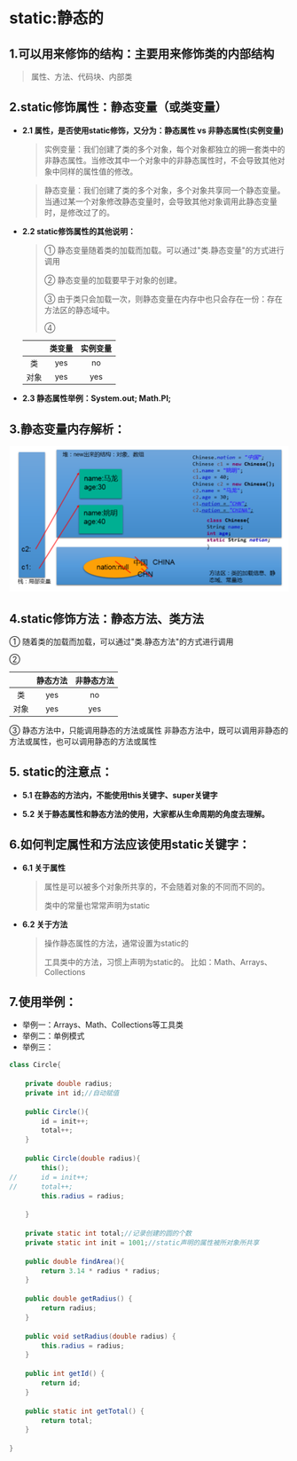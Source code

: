 # static:静态的
## 1.可以用来修饰的结构：主要用来修饰类的内部结构

>属性、方法、代码块、内部类
>
## 2.static修饰属性：静态变量（或类变量）
* **2.1 属性，是否使用static修饰，又分为：静态属性  vs 非静态属性(实例变量)**

  >实例变量：我们创建了类的多个对象，每个对象都独立的拥一套类中的非静态属性。当修改其中一个对象中的非静态属性时，不会导致其他对象中同样的属性值的修改。


  >静态变量：我们创建了类的多个对象，多个对象共享同一个静态变量。当通过某一个对象修改静态变量时，会导致其他对象调用此静态变量时，是修改过了的。


* **2.2 static修饰属性的其他说明：**



  >① 静态变量随着类的加载而加载。可以通过"类.静态变量"的方式进行调用
  >
  >② 静态变量的加载要早于对象的创建。
  >
  >③ 由于类只会加载一次，则静态变量在内存中也只会存在一份：存在方法区的静态域中。
  >
  >④


    ||类变量|实例变量|
    |:-:|:-:|:-:|
    |类|yes|no|
    |对象|yes|yes|

* **2.3 静态属性举例：System.out; Math.PI;**

## 3.静态变量内存解析：

![img1](../Chapter_4/img/ch4-14-1.png)

## 4.static修饰方法：静态方法、类方法
① 随着类的加载而加载，可以通过"类.静态方法"的方式进行调用

②

||静态方法|非静态方法|
|:-:|:-:|:-:|
|类|yes|no|
|对象|yes|yes|

③ 静态方法中，只能调用静态的方法或属性
非静态方法中，既可以调用非静态的方法或属性，也可以调用静态的方法或属性

## 5. static的注意点：

* **5.1 在静态的方法内，不能使用this关键字、super关键字**


* **5.2 关于静态属性和静态方法的使用，大家都从生命周期的角度去理解。**

## 6.如何判定属性和方法应该使用static关键字：

* **6.1 关于属性**


  > 属性是可以被多个对象所共享的，不会随着对象的不同而不同的。
  > 
  > 类中的常量也常常声明为static

* **6.2 关于方法**


  > 操作静态属性的方法，通常设置为static的
  > 
  > 工具类中的方法，习惯上声明为static的。 比如：Math、Arrays、Collections


## 7.使用举例：
* 举例一：Arrays、Math、Collections等工具类
* 举例二：单例模式
* 举例三：

```java
class Circle{
	
	private double radius;
	private int id;//自动赋值
	
	public Circle(){
		id = init++;
		total++;
	}
	
	public Circle(double radius){
		this();
//		id = init++;
//		total++;
		this.radius = radius;
		
	}
	
	private static int total;//记录创建的圆的个数
	private static int init = 1001;//static声明的属性被所对象所共享
	
	public double findArea(){
		return 3.14 * radius * radius;
	}

	public double getRadius() {
		return radius;
	}

	public void setRadius(double radius) {
		this.radius = radius;
	}

	public int getId() {
		return id;
	}

	public static int getTotal() {
		return total;
	}

}
```



